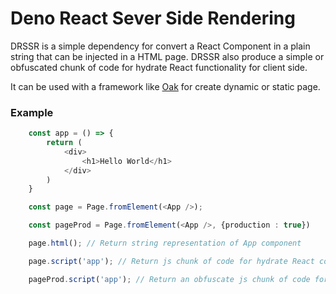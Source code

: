 # Deno React Sever Side Rendering

DRSSR is a simple dependency for convert a React Component in a plain string that can be injected in a HTML page. DRSSR also produce a simple or obfuscated chunk of code for hydrate React functionality for client side.

It can be used with a framework like [Oak]('https://deno.land/x/oak') for create dynamic or static page.

### Example
```typescript
    const app = () => {
        return (
            <div>
                <h1>Hello World</h1>
            </div>
        )
    }

    const page = Page.fromElement(<App />);

    const pageProd = Page.fromElement(<App />, {production : true})

    page.html(); // Return string representation of App component

    page.script('app'); // Return js chunk of code for hydrate React component and attach this component to element identified by 'app'

    pageProd.script('app'); // Return an obfuscate js chunk of code for hydrate React component and attach this component to element identified by 'app'
    
```
